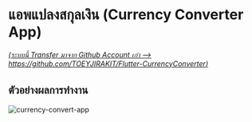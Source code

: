 # แอพแปลงสกุลเงิน (Currency Converter App)

###### [(ระบบนี้ Transfer มาจาก Github Account เก่า --> https://github.com/TOEYJIRAKIT/Flutter-CurrencyConverter)](https://github.com/TOEYJIRAKIT/Flutter-CurrencyConverter)

## ตัวอย่างผลการทำงาน
![currency-convert-app](https://github.com/user-attachments/assets/74a06200-c1a0-4350-9d42-9793d499d635)
